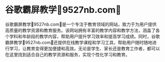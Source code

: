 # 谷歌霸屏教学💯9527nb.com💯

谷歌霸屏教学💯9527nb.com💯是一个专注于教育领域的网站，致力于为用户提供高质量的教学资源和教育服务。该网站拥有丰富的教学内容和教学方法，涵盖了各个学科和年龄段的教学内容，帮助用户提升学习效率和提高学习成绩。同时，谷歌霸屏教学💯9527nb.com💯还提供在线教学课程和学习工具，帮助用户随时随地进行学习，让教育变得更加便捷和高效。无论是学生、家长还是教育工作者，都可以在这里找到适合自己的教学资源和服务，实现个性化学习和教育。